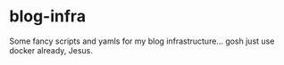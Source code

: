 # blog-infra
Some fancy scripts and yamls for my blog infrastructure... gosh just use docker already, Jesus.
